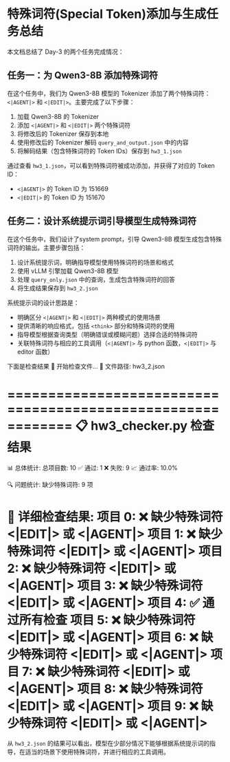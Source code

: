 # 特殊词符(Special Token)添加与生成任务总结

本文档总结了 Day-3 的两个任务完成情况：

## 任务一：为 Qwen3-8B 添加特殊词符

在这个任务中，我们为 Qwen3-8B 模型的 Tokenizer 添加了两个特殊词符：`<|AGENT|>` 和 `<|EDIT|>`。主要完成了以下步骤：

1. 加载 Qwen3-8B 的 Tokenizer
2. 添加 `<|AGENT|>` 和 `<|EDIT|>` 两个特殊词符
3. 将修改后的 Tokenizer 保存到本地
4. 使用修改后的 Tokenizer 解码 `query_and_output.json` 中的内容
5. 将解码结果（包含特殊词符的 Token IDs）保存到 `hw3_1.json`

通过查看 `hw3_1.json`，可以看到特殊词符被成功添加，并获得了对应的 Token ID：
- `<|AGENT|>` 的 Token ID 为 151669
- `<|EDIT|>` 的 Token ID 为 151670

## 任务二：设计系统提示词引导模型生成特殊词符

在这个任务中，我们设计了system prompt，引导 Qwen3-8B 模型生成包含特殊词符的输出。主要步骤包括：

1. 设计系统提示词，明确指导模型使用特殊词符的场景和格式
2. 使用 vLLM 引擎加载 Qwen3-8B 模型
3. 处理 `query_only.json` 中的查询，生成包含特殊词符的回答
4. 将生成结果保存到 `hw3_2.json`

系统提示词的设计思路是：
- 明确区分 `<|AGENT|>` 和 `<|EDIT|>` 两种模式的使用场景
- 提供清晰的响应格式，包括 `<think>` 部分和特殊词符的使用
- 指导模型根据查询类型（明确错误或模糊问题）选择合适的特殊词符
- 关联特殊词符与相应的工具调用（`<|AGENT|>` 与 python 函数，`<|EDIT|>` 与 editor 函数）

下面是检查结果
🚀 开始检查文件...
📁 文件路径: hw3_2.json

============================================================
📋 hw3_checker.py 检查结果
============================================================
📊 总体统计:
   总项目数: 10
   ✅ 通过: 1
   ❌ 失败: 9
   📈 通过率: 10.0%

🔍 问题统计:
   缺少特殊词符: 9 项

📝 详细检查结果:
   项目 0: ❌ 缺少特殊词符 <|EDIT|> 或 <|AGENT|>
   项目 1: ❌ 缺少特殊词符 <|EDIT|> 或 <|AGENT|>
   项目 2: ❌ 缺少特殊词符 <|EDIT|> 或 <|AGENT|>
   项目 3: ❌ 缺少特殊词符 <|EDIT|> 或 <|AGENT|>
   项目 4: ✅ 通过所有检查
   项目 5: ❌ 缺少特殊词符 <|EDIT|> 或 <|AGENT|>
   项目 6: ❌ 缺少特殊词符 <|EDIT|> 或 <|AGENT|>
   项目 7: ❌ 缺少特殊词符 <|EDIT|> 或 <|AGENT|>
   项目 8: ❌ 缺少特殊词符 <|EDIT|> 或 <|AGENT|>
   项目 9: ❌ 缺少特殊词符 <|EDIT|> 或 <|AGENT|>
============================================================

从 `hw3_2.json` 的结果可以看出，模型在少部分情况下能够根据系统提示词的指导，在适当的场景下使用特殊词符，并进行相应的工具调用。
